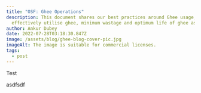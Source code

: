 ```yaml
---
title: "OSF: Ghee Operations"
description: This document shares our best practices around Ghee usage, how to
  effectively utilise ghee, minimum wastage and optimum life of ghee as fuel
author: Ankur Dubey
date: 2022-07-28T03:18:30.847Z
image: /assets/blog/ghee-blog-cover-pic.jpg
imageAlt: The image is suitable for commercial licenses.
tags:
  - post
---
```

Test 

asdfsdf